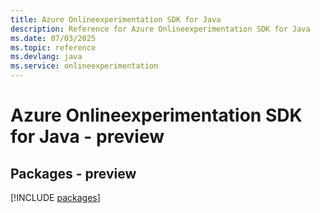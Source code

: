 ```yaml
---
title: Azure Onlineexperimentation SDK for Java
description: Reference for Azure Onlineexperimentation SDK for Java
ms.date: 07/03/2025
ms.topic: reference
ms.devlang: java
ms.service: onlineexperimentation
---
```

# Azure Onlineexperimentation SDK for Java - preview
## Packages - preview
[!INCLUDE [packages](onlineexperimentation-index.md)]